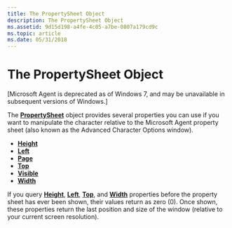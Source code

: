 ```yaml
---
title: The PropertySheet Object
description: The PropertySheet Object
ms.assetid: 9d15d198-a4fe-4c05-a7be-0807a179cd9c
ms.topic: article
ms.date: 05/31/2018
---
```


# The PropertySheet Object

\[Microsoft Agent is deprecated as of Windows 7, and may be unavailable in subsequent versions of Windows.\]

The [**PropertySheet**](https://www.bing.com/search?q=**PropertySheet**) object provides several properties you can use if you want to manipulate the character relative to the Microsoft Agent property sheet (also known as the Advanced Character Options window).

-   [**Height**](height-property-pso.md)
-   [**Left**](left-property-pso.md)
-   [**Page**](page-property.md)
-   [**Top**](top-property-pso.md)
-   [**Visible**](visible-property.md)
-   [**Width**](width-property-pso.md)

If you query [**Height**](height-property-pso.md), [**Left**](left-property-pso.md), [**Top**](top-property-pso.md), and [**Width**](width-property-pso.md) properties before the property sheet has ever been shown, their values return as zero (0). Once shown, these properties return the last position and size of the window (relative to your current screen resolution).

 

 




